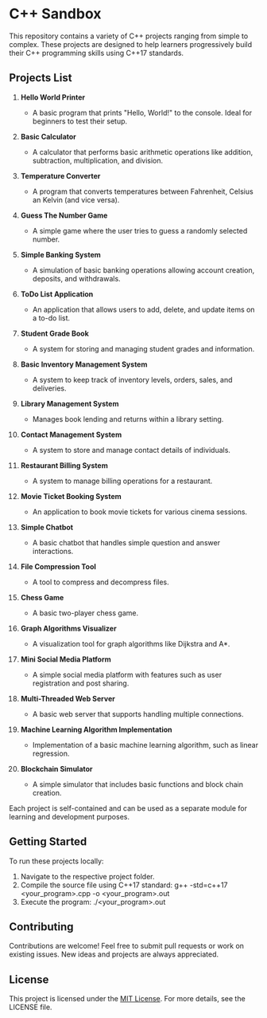 # C++ Sandbox

This repository contains a variety of C++ projects ranging from simple to complex. These projects are designed to help learners progressively build their C++ programming skills using C++17 standards.

## Projects List

1. **Hello World Printer**
   - A basic program that prints "Hello, World!" to the console. Ideal for beginners to test their setup.

2. **Basic Calculator**
   - A calculator that performs basic arithmetic operations like addition, subtraction, multiplication, and division.

3. **Temperature Converter**
   - A program that converts temperatures between Fahrenheit, Celsius an Kelvin (and vice versa).

4. **Guess The Number Game**
   - A simple game where the user tries to guess a randomly selected number.

5. **Simple Banking System**
   - A simulation of basic banking operations allowing account creation, deposits, and withdrawals.

6. **ToDo List Application**
   - An application that allows users to add, delete, and update items on a to-do list.

7. **Student Grade Book**
   - A system for storing and managing student grades and information.

8. **Basic Inventory Management System**
   - A system to keep track of inventory levels, orders, sales, and deliveries.

9. **Library Management System**
   - Manages book lending and returns within a library setting.

10. **Contact Management System**
    - A system to store and manage contact details of individuals.

11. **Restaurant Billing System**
    - A system to manage billing operations for a restaurant.

12. **Movie Ticket Booking System**
    - An application to book movie tickets for various cinema sessions.

13. **Simple Chatbot**
    - A basic chatbot that handles simple question and answer interactions.

14. **File Compression Tool**
    - A tool to compress and decompress files.

15. **Chess Game**
    - A basic two-player chess game.

16. **Graph Algorithms Visualizer**
    - A visualization tool for graph algorithms like Dijkstra and A*.

17. **Mini Social Media Platform**
    - A simple social media platform with features such as user registration and post sharing.

18. **Multi-Threaded Web Server**
    - A basic web server that supports handling multiple connections.

19. **Machine Learning Algorithm Implementation**
    - Implementation of a basic machine learning algorithm, such as linear regression.

20. **Blockchain Simulator**
    - A simple simulator that includes basic functions and block chain creation.

Each project is self-contained and can be used as a separate module for learning and development purposes.


## Getting Started

To run these projects locally:

1. Navigate to the respective project folder.
2. Compile the source file using C++17 standard:
    g++ -std=c++17 <your_program>.cpp -o <your_program>.out
3. Execute the program:
    ./<your_program>.out


## Contributing

Contributions are welcome! Feel free to submit pull requests or work on existing issues. New ideas and projects are always appreciated.

## License

This project is licensed under the [MIT License](LICENSE). For more details, see the LICENSE file.
